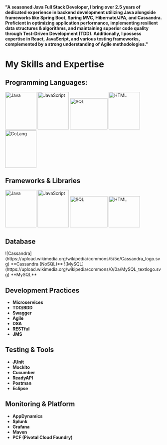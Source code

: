 <h4>
  "A seasoned Java Full Stack Developer, I bring over 2.5 years of dedicated experience in backend development utilizing Java alongside frameworks like Spring Boot, Spring MVC, Hibernate/JPA, and Cassandra. Proficient in optimizing application performance, implementing resilient data structures & algorithms, and maintaining superior code quality through Test-Driven Development (TDD). Additionally, I possess expertise in React, JavaScript, and various testing frameworks, complemented by a strong understanding of Agile methodologies."
</h4>

# My Skills and Expertise

## Programming Languages:
<div>
  <img src="https://upload.wikimedia.org/wikipedia/en/3/30/Java_programming_language_logo.svg" alt="Java" width="100" height="120">
  <img src="https://upload.wikimedia.org/wikipedia/commons/6/6a/JavaScript-logo.png" alt="JavaScript" width="100" height="120">
  <img src="https://upload.wikimedia.org/wikipedia/commons/8/87/Sql_data_base_with_logo.png" alt="SQL" width="120" height="100">
  <img src="https://upload.wikimedia.org/wikipedia/commons/6/61/HTML5_logo_and_wordmark.svg" alt="HTML" width="100" height="120">
  <img src="https://upload.wikimedia.org/wikipedia/commons/d/d5/CSS3_logo_and_wordmark.svg" alt="GoLang" width="100" height="120">
</div>

## Frameworks & Libraries
<div>
  <img src="https://spring.io/images/icons/spring-boot.svg" alt="Java" width="100" height="120">
  <img src="https://spring.io/images/icons/spring.svg" alt="JavaScript" width="100" height="120">
  <img src="https://hibernate.org/images/hibernate-logo.svg" alt="SQL" width="120" height="100">
  <img src="https://upload.wikimedia.org/wikipedia/commons/a/a7/React-icon.svg" alt="HTML" width="100" height="100">
</div>


## Database
<div>
  ![Cassandra](https://upload.wikimedia.org/wikipedia/commons/5/5e/Cassandra_logo.svg) **Cassandra (NoSQL)**
  ![MySQL](https://upload.wikimedia.org/wikipedia/commons/0/0a/MySQL_textlogo.svg) **MySQL**  
</div>


## Development Practices
- **Microservices**
- **TDD/BDD**
- **Swagger**
- **Agile**
- **DSA**
- **RESTful**
- **JMS**

## Testing & Tools
- **JUnit**
- **Mockito**
- **Cucumber**
- **ReadyAPI**
- **Postman**
- **Eclipse**

## Monitoring & Platform
- **AppDynamics**
- **Splunk**
- **Grafana**
- **Maven**
- **PCF (Pivotal Cloud Foundry)**


<!---
immortal328/immortal328 is a ✨ special ✨ repository because its `README.md` (this file) appears on your GitHub profile.
You can click the Preview link to take a look at your changes.
--->
